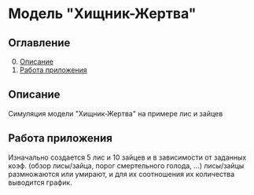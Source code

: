 # Модель "Хищник-Жертва"

## Оглавление

0. [Описание](#Описание)
1. [Работа приложения](#Работа-приложения)

## Описание

Симуляция модели "Хищник-Жертва" на примере лис и зайцев

## Работа приложения

Изначально создается 5 лис и 10 зайцев и в зависимости от заданных коэф. (обзор лисы/зайца, порог смертельного голода, ...) лисы/зайцы размножаются или умирают, и для их соотношения их количества выводится график.
